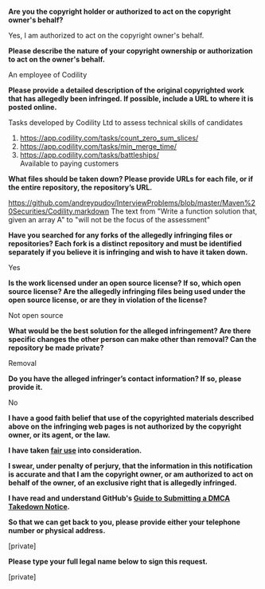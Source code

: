 **Are you the copyright holder or authorized to act on the copyright owner's behalf?**

Yes, I am authorized to act on the copyright owner's behalf.

**Please describe the nature of your copyright ownership or authorization to act on the owner's behalf.**

An employee of Codility

**Please provide a detailed description of the original copyrighted work that has allegedly been infringed. If possible, include a URL to where it is posted online.**

Tasks developed by Codility Ltd to assess technical skills of candidates
1) https://app.codility.com/tasks/count_zero_sum_slices/
2) https://app.codility.com/tasks/min_merge_time/
3) https://app.codility.com/tasks/battleships/  
Available to paying customers

**What files should be taken down? Please provide URLs for each file, or if the entire repository, the repository’s URL.**

https://github.com/andreypudov/InterviewProblems/blob/master/Maven%20Securities/Codility.markdown
The text from "Write a function solution that, given an array A" to "will not be the focus of the assessment"

**Have you searched for any forks of the allegedly infringing files or repositories? Each fork is a distinct repository and must be identified separately if you believe it is infringing and wish to have it taken down.**

Yes

**Is the work licensed under an open source license? If so, which open source license? Are the allegedly infringing files being used under the open source license, or are they in violation of the license?**

Not open source

**What would be the best solution for the alleged infringement? Are there specific changes the other person can make other than removal? Can the repository be made private?**

Removal

**Do you have the alleged infringer’s contact information? If so, please provide it.**

No

**I have a good faith belief that use of the copyrighted materials described above on the infringing web pages is not authorized by the copyright owner, or its agent, or the law.**

**I have taken <a href="https://www.lumendatabase.org/topics/22">fair use</a> into consideration.**

**I swear, under penalty of perjury, that the information in this notification is accurate and that I am the copyright owner, or am authorized to act on behalf of the owner, of an exclusive right that is allegedly infringed.**

**I have read and understand GitHub's <a href="https://help.github.com/articles/guide-to-submitting-a-dmca-takedown-notice/">Guide to Submitting a DMCA Takedown Notice</a>.**

**So that we can get back to you, please provide either your telephone number or physical address.**

[private]  

**Please type your full legal name below to sign this request.**

[private]  
